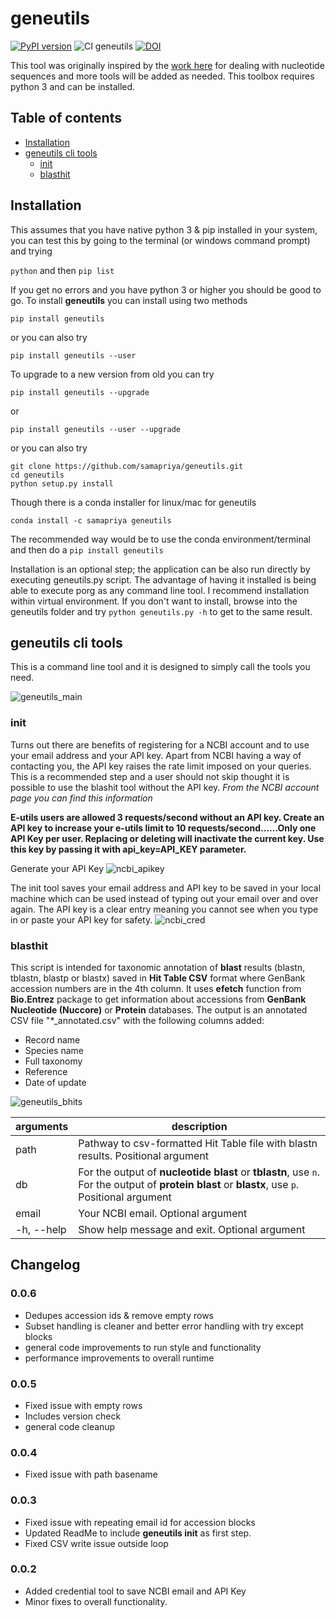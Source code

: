 # geneutils

[![PyPI version](https://badge.fury.io/py/geneutils.svg)](https://badge.fury.io/py/geneutils)
![CI geneutils](https://github.com/samapriya/geneutils/workflows/CI%20geneutils/badge.svg)
[![DOI](https://zenodo.org/badge/DOI/10.5281/zenodo.3975287.svg)](https://doi.org/10.5281/zenodo.3975287)

This tool was originally inspired by the [work here](https://github.com/Gurdhhu/bioinf_scripts) for dealing with nucleotide sequences and more tools will be added as needed. This toolbox requires python 3 and can be installed.

## Table of contents
* [Installation](#installation)
* [geneutils cli tools](#geneutils-cli-tools)
    * [init](#init)
    * [blasthit](#blasthit)


## Installation
This assumes that you have native python 3 & pip installed in your system, you can test this by going to the terminal (or windows command prompt) and trying

```python``` and then ```pip list```

If you get no errors and you have python 3 or higher you should be good to go. To install **geneutils** you can install using two methods

```pip install geneutils```

or you can also try

```pip install geneutils --user```


To upgrade to a new version from old you can try

```
pip install geneutils --upgrade
```

or

```
pip install geneutils --user --upgrade
```

or you can also try

```
git clone https://github.com/samapriya/geneutils.git
cd geneutils
python setup.py install
```

Though there is a conda installer for linux/mac for geneutils

```conda install -c samapriya geneutils```

The recommended way would be to use the conda environment/terminal and then do a ```pip install geneutils```

Installation is an optional step; the application can be also run directly by executing geneutils.py script. The advantage of having it installed is being able to execute porg as any command line tool. I recommend installation within virtual environment. If you don't want to install, browse into the geneutils folder and try ```python geneutils.py -h``` to get to the same result.

## geneutils cli tools
This is a command line tool and it is designed to simply call the tools you need.

![geneutils_main](https://user-images.githubusercontent.com/6677629/89606925-3f9cc780-d83f-11ea-9a05-6b1c9a31ff68.gif)

### init
Turns out there are benefits of registering for a NCBI account and to use your email address and your API key. Apart from NCBI having a way of contacting you, the API key raises the rate limit imposed on your queries. This is a recommended step and a user should not skip thought it is possible to use the blashit tool without the API key.
*From the NCBI account page you can find this information*

**E-utils users are allowed 3 requests/second without an API key. Create an API key to increase your e-utils limit to 10 requests/second......Only one API Key per user. Replacing or deleting will inactivate the current key. Use this key by passing it with api_key=API_KEY parameter.**

Generate your API Key
![ncbi_apikey](https://user-images.githubusercontent.com/6677629/89606628-67d7f680-d83e-11ea-9c43-328903dcd6b7.gif)

The init tool saves your email address and API key to be saved in your local machine which can be used instead of typing out your email over and over again. The API key is a clear entry meaning you cannot see when you type in or paste your API key for safety.
![ncbi_cred](https://user-images.githubusercontent.com/6677629/89147373-6c419e00-d524-11ea-8043-58f3e9699b5f.gif)

### blasthit
This script is intended for taxonomic annotation of **blast** results (blastn, tblastn, blastp or blastx) saved in **Hit Table CSV** format where GenBank accession numbers are in the 4th column. It uses **efetch** function from **Bio.Entrez** package to get information about accessions from **GenBank Nucleotide (Nuccore)** or **Protein** databases.
The output is an annotated CSV file "*_annotated.csv" with the following columns added:

* Record name
* Species name
* Full taxonomy
* Reference
* Date of update

![geneutils_bhits](https://user-images.githubusercontent.com/6677629/89607253-0dd83080-d840-11ea-997b-9b69cbb4e8b4.gif)

| arguments | description |
| --- | --- |
| path | Pathway to csv-formatted Hit Table file with blastn results. Positional argument |
| db | For the output of **nucleotide blast** or **tblastn**, use <code>n</code>. For the output of **protein blast** or **blastx**, use <code>p</code>. Positional argument |
| email | Your NCBI email. Optional argument |
| -h, --help | Show help message and exit. Optional argument |


## Changelog

### 0.0.6
  - Dedupes accession ids & remove empty rows
  - Subset handling is cleaner and better error handling with try except blocks
  - general code improvements to run style and functionality
  - performance improvements to overall runtime

### 0.0.5
  - Fixed issue with empty rows
  - Includes version check
  - general code cleanup

### 0.0.4
  - Fixed issue with path basename

### 0.0.3
  - Fixed issue with repeating email id for accession blocks
  - Updated ReadMe to include **geneutils init** as first step.
  - Fixed CSV write issue outside loop

### 0.0.2
  - Added credential tool to save NCBI email and API Key
  - Minor fixes to overall functionality.
